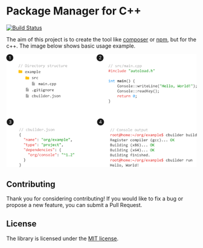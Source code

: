 # Package Manager for C++

[![Build Status](https://travis-ci.org/mleczek/cbuilder.svg?branch=master)](https://travis-ci.org/mleczek/cbuilder)

The aim of this project is to create the tool like [composer](https://getcomposer.org/) or [npm](https://www.npmjs.com/), but for the c++. The image below shows basic usage example.

![Basic Example Usage](resources/github.png)

## Contributing

Thank you for considering contributing! If you would like to fix a bug or propose a new feature, you can submit a Pull Request.

## License

The library is licensed under the [MIT license](https://opensource.org/licenses/MIT).